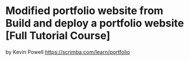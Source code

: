 # Modified portfolio website from Build and deploy a portfolio website [Full Tutorial Course]

by Kevin Powell
https://scrimba.com/learn/portfolio
